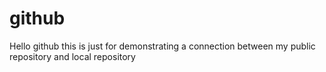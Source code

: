 # github
Hello github
this is just for demonstrating a connection between my public repository and local repository
